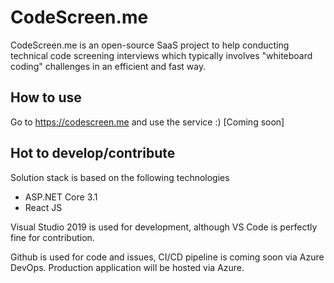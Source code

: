 # CodeScreen.me
CodeScreen.me is an open-source SaaS project to help conducting technical code screening interviews which typically involves "whiteboard coding" challenges in an efficient and fast way.

## How to use
Go to https://codescreen.me and use the service :) [Coming soon]

## Hot to develop/contribute
Solution stack is based on the following technologies
* ASP.NET Core 3.1
* React JS

Visual Studio 2019 is used for development, although VS Code is perfectly fine for contribution.

Github is used for code and issues, CI/CD pipeline is coming soon via Azure DevOps. Production application will be hosted via Azure.
